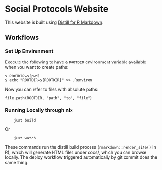 # Social Protocols Website

This website is built using [Distill for R Markdown](https://rstudio.github.io/distill/).

## Workflows

### Set Up Environment

Execute the following to have a `ROOTDIR` environment variable available when you want to create paths:

```
$ ROOTDIR=$(pwd)
$ echo "ROOTDIR=${ROOTDIR}" >> .Renviron
```

Now you can refer to files with absolute paths:

```
file.path(ROOTDIR, "path", "to", "file")
```

### Running Locally through nix

```
	just build
```

Or

```
	just watch
```

These commands run the distill build process (`rmarkdown::render_site()` in R), which will generate HTML files under docs/, which you can browse locally. The deploy workflow triggered automatically by git commit does the same thing.
